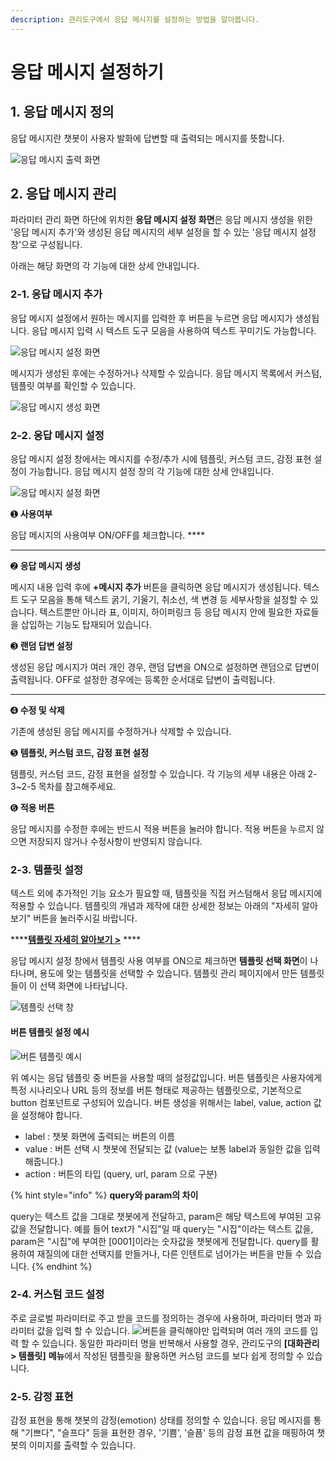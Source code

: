 ```yaml
---
description: 관리도구에서 응답 메시지를 설정하는 방법을 알아봅니다.
---
```


# 응답 메시지 설정하기

## 1. 응답 메시지 정의

응답 메시지란 챗봇이 사용자 발화에 답변할 때 출력되는 메시지를 뜻합니다.

![응답 메시지 출력 화면](<../../../.gitbook/assets/응답메시지 출력화면.png>)

## 2. 응답 메시지 관리

파라미터 관리 화면 하단에 위치한 **응답 메시지 설정** **화면**은 응답 메시지 생성을 위한 '응답 메시지 추가'와 생성된 응답 메시지의 세부 설정을 할 수 있는 '응답 메시지 설정 창'으로 구성됩니다.

아래는 해당 화면의 각 기능에 대한 상세 안내입니다. &#x20;

### 2-1. 응답 메시지 추가

응답 메시지 설정에서 원하는 메시지를 입력한 후 <img src="../../../.gitbook/assets/image (373).png" alt="" data-size="line">버튼을 누르면 응답 메시지가 생성됩니다. 응답 메시지 입력 시 텍스트 도구 모음을 사용하여 텍스트 꾸미기도 가능합니다.&#x20;

![응답 메시지 설정 화면    ](<../../../.gitbook/assets/image (424).png>)

메시지가 생성된 후에는 수정하거나 삭제할 수 있습니다. 응답 메시지 목록에서 커스텀, 템플릿 여부를 확인할 수 있습니다.&#x20;

![응답 메시지 생성 화면](<../../../.gitbook/assets/1.응답메시지 생성.png>)



### 2-2. 응답 메시지 설정

응답 메시지 설정 창에서는 메시지를 수정/추가 시에 템플릿, 커스텀 코드, 감정 표현 설정이 가능합니다. 응답 메시지 설정 창의 각 기능에 대한 상세 안내입니다.

![응답 메시지 설정 화면](<../../../.gitbook/assets/2.응답메시지 설정.png>)

➊ **사용여부**

응답 메시지의 사용여부 ON/OFF를 체크합니다.   ****  &#x20;

****

➋ **응답 메시지 생성**

메시지 내용 입력 후에 **+메시지 추가** 버튼을 클릭하면 응답 메시지가 생성됩니다. 텍스트 도구 모음을 통해 텍스트 굵기, 기울기, 취소선, 색 변경 등 세부사항을 설정할 수 있습니다. 텍스트뿐만 아니라 표, 이미지, 하이퍼링크 등 응답 메시지 안에 필요한 자료들을 삽입하는 기능도 탑재되어 있습니다.



➌ **랜덤 답변 설정**

생성된 응답 메시지가 여러 개인 경우, 랜덤 답변을 ON으로 설정하면 랜덤으로 답변이 출력됩니다. OFF로 설정한 경우에는 등록한 순서대로 답변이 출력됩니다.&#x20;

****

➍ **수정 및 삭제**

기존에 생성된 응답 메시지를 수정하거나 삭제할 수 있습니다.

&#x20;   &#x20;

➎ **템플릿, 커스텀 코드, 감정 표현 설정**

템플릿, 커스텀 코드, 감정 표현을 설정할 수 있습니다. 각 기능의 세부 내용은 아래 2-3\~2-5 목차를 참고해주세요.           &#x20;



➏ **적용 버튼**&#x20;

응답 메시지를 수정한 후에는 반드시 적용 버튼을 눌러야 합니다. 적용 버튼을 누르지 않으면 저장되지 않거나 수정사항이 반영되지 않습니다.



### 2-3. 템플릿 설정

텍스트 외에 추가적인 기능 요소가 필요할 때, 템플릿을 직접 커스텀해서 응답 메시지에 적용할 수 있습니다. 템플릿의 개념과 제작에 대한 상세한 정보는 아래의 "자세히 알아보기" 버튼을 눌러주시길 바랍니다.

****[**템플릿 자세히 알아보기 >**](../../undefined-2/undefined-1.md) ****&#x20;

응답 메시지 설정 창에서 템플릿 사용 여부를 ON으로 체크하면 **템플릿 선택 화면**이 나타나며, 용도에 맞는 템플릿을 선택할 수 있습니다. 템플릿 관리 페이지에서 만든 템플릿들이 이 선택 화면에 나타납니다.

![템플릿 선택 창 ](<../../../.gitbook/assets/image (183).png>)

#### 버튼 템플릿 설정 예시

![버튼 템플릿 예시](<../../../.gitbook/assets/3. 템플릿 예시.png>)

위 예시는 응답 템플릿 중 버튼을 사용할 때의 설정값입니다. 버튼 템플릿은 사용자에게 특정 시나리오나 URL 등의 정보를 버튼 형태로 제공하는 템플릿으로, 기본적으로 button 컴포넌트로 구성되어 있습니다. 버튼 생성을 위해서는 label, value, action 값을 설정해야 합니다.

* label : 챗봇 화면에 출력되는 버튼의 이름
* value : 버튼 선택 시 챗봇에 전달되는 값 (value는 보통 label과 동일한 값을 입력해줍니다.)
* action : 버튼의 타입 (query, url, param 으로 구분)

{% hint style="info" %}
**query와 param의 차이**

query는 텍스트 값을 그대로 챗봇에게 전달하고, param은 해당 텍스트에 부여된 고유값을 전달합니다. 예를 들어 text가 "시집"일 때 query는 "시집"이라는 텍스트 값을, param은 "시집"에 부여한 \[0001]이라는 숫자값을 챗봇에게 전달합니다. query를 활용하여 재질의에 대한 선택지를 만들거나, 다른 인텐트로 넘어가는 버튼을 만들 수 있습니다.                                    &#x20;
{% endhint %}



### 2-4. 커스텀 코드 설정

주로 글로벌 파라미터로 주고 받을 코드를 정의하는 경우에 사용하며, 파라미터 명과 파라미터 값을 입력 할 수 있습니다. ![](<../../../.gitbook/assets/image (439).png>)버튼을 클릭해야만 입력되며 여러 개의 코드를 입력 할 수 있습니다. 동일한 파라미터 명을 반복해서 사용할 경우, 관리도구의 **\[대화관리 > 템플릿]** **메뉴**에서 작성된 템플릿을 활용하면 커스텀 코드를 보다 쉽게 정의할 수 있습니다.



### 2-5. 감정 표현

감정 표현을 통해 챗봇의 감정(emotion) 상태를 정의할 수 있습니다. 응답 메시지를 통해 "기쁘다", "슬프다" 등을 표현한 경우, '기쁨', '슬픔' 등의 감정 표현 값을 매핑하여 챗봇의 이미지를 출력할 수 있습니다.     &#x20;

&#x20; &#x20;

